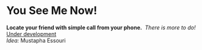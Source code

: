 # You See Me Now!
<b>Locate your friend with simple call from your phone.</b>&nbsp;
<i>There is more to do!</i><br/>
<u>Under development</u><br>
<i>Idea:</i>&nbsp;Mustapha Essouri
